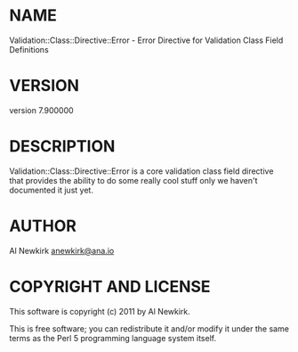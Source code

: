 # NAME

Validation::Class::Directive::Error - Error Directive for Validation Class Field Definitions

# VERSION

version 7.900000

# DESCRIPTION

Validation::Class::Directive::Error is a core validation class field directive
that provides the ability to do some really cool stuff only we haven't
documented it just yet.

# AUTHOR

Al Newkirk <anewkirk@ana.io>

# COPYRIGHT AND LICENSE

This software is copyright (c) 2011 by Al Newkirk.

This is free software; you can redistribute it and/or modify it under
the same terms as the Perl 5 programming language system itself.
